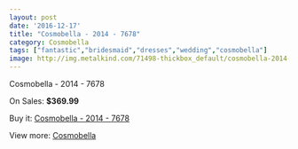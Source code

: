 ```yaml
---
layout: post
date: '2016-12-17'
title: "Cosmobella - 2014 - 7678"
category: Cosmobella
tags: ["fantastic","bridesmaid","dresses","wedding","cosmobella"]
image: http://img.metalkind.com/71498-thickbox_default/cosmobella-2014-7678.jpg
---
```

Cosmobella - 2014 - 7678

On Sales: **$369.99**
<a href="https://www.metalkind.com/en/cosmobella/17807-cosmobella-2014-7678.html"><amp-img layout="responsive" width="600" height="600" src="//img.metalkind.com/71498-thickbox_default/cosmobella-2014-7678.jpg" alt="Cosmobella - 2014 - 7678 0" /></a>
<a href="https://www.metalkind.com/en/cosmobella/17807-cosmobella-2014-7678.html"><amp-img layout="responsive" width="600" height="600" src="//img.metalkind.com/71499-thickbox_default/cosmobella-2014-7678.jpg" alt="Cosmobella - 2014 - 7678 1" /></a>
<a href="https://www.metalkind.com/en/cosmobella/17807-cosmobella-2014-7678.html"><amp-img layout="responsive" width="600" height="600" src="//img.metalkind.com/71500-thickbox_default/cosmobella-2014-7678.jpg" alt="Cosmobella - 2014 - 7678 2" /></a>
<a href="https://www.metalkind.com/en/cosmobella/17807-cosmobella-2014-7678.html"><amp-img layout="responsive" width="600" height="600" src="//img.metalkind.com/71501-thickbox_default/cosmobella-2014-7678.jpg" alt="Cosmobella - 2014 - 7678 3" /></a>
<a href="https://www.metalkind.com/en/cosmobella/17807-cosmobella-2014-7678.html"><amp-img layout="responsive" width="600" height="600" src="//img.metalkind.com/71502-thickbox_default/cosmobella-2014-7678.jpg" alt="Cosmobella - 2014 - 7678 4" /></a>

Buy it: [Cosmobella - 2014 - 7678](https://www.metalkind.com/en/cosmobella/17807-cosmobella-2014-7678.html "Cosmobella - 2014 - 7678")

View more: [Cosmobella](https://www.metalkind.com/en/33-cosmobella "Cosmobella")